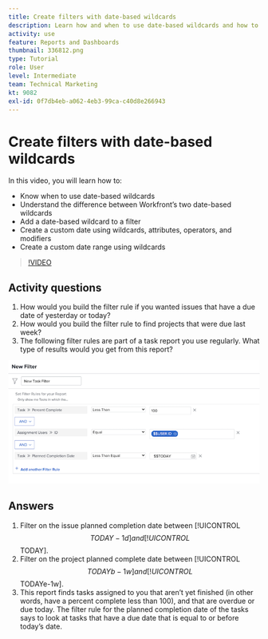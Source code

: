 ```yaml
---
title: Create filters with date-based wildcards
description: Learn how and when to use date-based wildcards and how to build a filter based on the current date.
activity: use
feature: Reports and Dashboards
thumbnail: 336812.png
type: Tutorial
role: User
level: Intermediate
team: Technical Marketing
kt: 9082
exl-id: 0f7db4eb-a062-4eb3-99ca-c40d8e266943
---
```

# Create filters with date-based wildcards

In this video, you will learn how to:

* Know when to use date-based wildcards 
* Understand the difference between Workfront’s two date-based wildcards 
* Add a date-based wildcard to a filter 
* Create a custom date using wildcards, attributes, operators, and modifiers 
* Create a custom date range using wildcards 

>[!VIDEO](https://video.tv.adobe.com/v/336812/?quality=12)

## Activity questions

1. How would you build the filter rule if you wanted issues that have a due date of yesterday or today? 
1. How would you build the filter rule to find projects that were due last week? 
1. The following filter rules are part of a task report you use regularly. What type of results would you get from this report?

![An image of the screen to create a task filter with a date-based wildcard](assets/date-wildcard-answer-1.png)

## Answers

1. Filter on the issue planned completion date between [!UICONTROL $$TODAY-1d] and [!UICONTROL $$TODAY].  
1. Filter on the project planned complete date between [!UICONTROL $$TODAYb-1w] and [!UICONTROL $$TODAYe-1w]. 
1. This report finds tasks assigned to you that aren’t yet finished (in other words, have a percent complete less than 100), and that are overdue or due today. The filter rule for the planned completion date of the tasks says to look at tasks that have a due date that is equal to or before today’s date.
